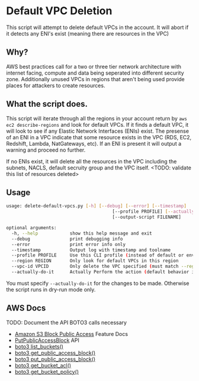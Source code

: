 # Default VPC Deletion

This script will attempt to delete default VPCs in the account. It will abort if it detects any ENI's exist (meaning there are resources in the VPC)

## Why?

AWS best practices call for a two or three tier network architecture with internet facing, compute and data being seperated into different security zone. Additionally unused VPCs in regions that aren't being used provide places for attackers to create resources.


## What the script does.

This script will iterate through all the regions in your account return by `aws ec2 describe-regions` and look for default VPCs. If it finds a default VPC, it will look to see if any Elastic Network Interfaces (ENIs) exist. The presense of an ENI in a VPC indicate that some resource exists in the VPC (RDS, EC2, Redshift, Lambda, NatGateways, etc). If an ENI is present it will output a warning and proceed no further.

If no ENIs exist, it will delete all the resources in the VPC including the subnets, NACLS, default secruity group and the VPC itself. <TODO: validate this list of resources deleted>


## Usage

```bash
usage: delete-default-vpcs.py [-h] [--debug] [--error] [--timestamp]
                                        [--profile PROFILE] [--actually-do-it]
                                        [--output-script FILENAME]

optional arguments:
  -h, --help            show this help message and exit
  --debug               print debugging info
  --error               print error info only
  --timestamp           Output log with timestamp and toolname
  --profile PROFILE     Use this CLI profile (instead of default or env credentials)
  --region REGION       Only look for default VPCs in this region
  --vpc-id VPCID        Only delete the VPC specified (must match --region )
  --actually-do-it      Actually Perform the action (default behavior is to report on what would be done)

```

You must specify `--actually-do-it` for the changes to be made. Otherwise the script runs in dry-run mode only.



## AWS Docs

TODO: Document the API BOTO3 calls necessary
* [Amazon S3 Block Public Access](https://aws.amazon.com/s3/features/block-public-access/) Feature Docs
* [PutPublicAccessBlock](https://docs.aws.amazon.com/goto/WebAPI/s3-2006-03-01/PutPublicAccessBlock) API
* [boto3 list_buckets()](https://boto3.amazonaws.com/v1/documentation/api/latest/reference/services/s3.html#S3.Client.list_buckets)
* [boto3 get_public_access_block()](https://boto3.amazonaws.com/v1/documentation/api/latest/reference/services/s3.html#S3.Client.get_public_access_block)
* [boto3 put_public_access_block()](https://boto3.amazonaws.com/v1/documentation/api/latest/reference/services/s3.html#S3.Client.put_public_access_block)
* [boto3 get_bucket_acl()](https://boto3.amazonaws.com/v1/documentation/api/latest/reference/services/s3.html#S3.Client.get_bucket_acl)
* [boto3 get_bucket_policy()](https://boto3.amazonaws.com/v1/documentation/api/latest/reference/services/s3.html#S3.Client.get_bucket_policy)


